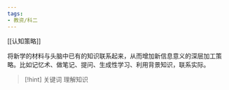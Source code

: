 ```yaml
---
tags:
- 教资/科二
---
```


[[认知策略]]

将新学的材料与头脑中已有的知识联系起来，从而增加新信息意义的深层加工策略。比如记忆术、做笔记、提问、生成性学习、利用背景知识，联系实际。

>[!hint] 关键词
>理解知识